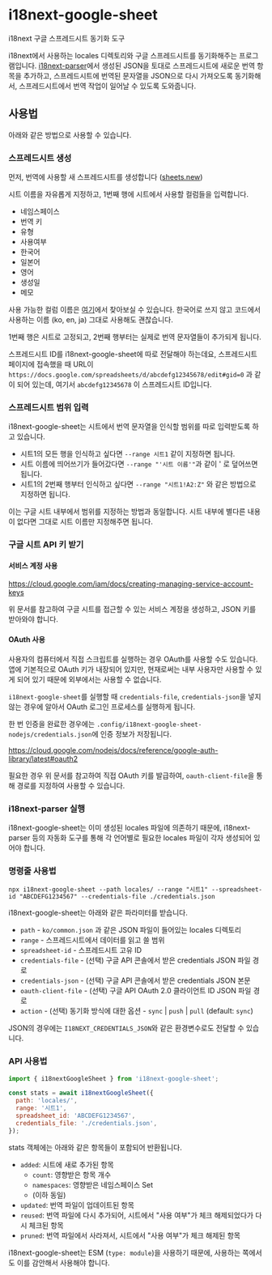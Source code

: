 # i18next-google-sheet
i18next 구글 스프레드시트 동기화 도구

i18next에서 사용하는 locales 디렉토리와 구글 스프레드시트를 동기화해주는 프로그램입니다.
[i18next-parser](https://github.com/i18next/i18next-parser)에서 생성된 JSON을 토대로
스프레드시트에 새로운 번역 항목을 추가하고, 스프레드시트에 번역된 문자열을 JSON으로 다시 가져오도록
동기화해서, 스프레드시트에서 번역 작업이 일어날 수 있도록 도와줍니다.

## 사용법
아래와 같은 방법으로 사용할 수 있습니다.

### 스프레드시트 생성
먼저, 번역에 사용할 새 스프레드시트를 생성합니다 ([sheets.new](https://sheets.new))

시트 이름을 자유롭게 지정하고, 1번째 행에 시트에서 사용할 컬럼들을 입력합니다.
- 네임스페이스
- 번역 키
- 유형
- 사용여부
- 한국어
- 일본어
- 영어
- 생성일
- 메모

사용 가능한 컬럼 이름은 [여기](./src/mapping.ts)에서 찾아보실 수 있습니다. 한국어로 쓰지 않고
코드에서 사용하는 이름 (ko, en, ja) 그대로 사용해도 괜찮습니다.

1번째 행은 시트로 고정되고, 2번째 행부터는 실제로 번역 문자열들이 추가되게 됩니다.

스프레드시트 ID를 i18next-google-sheet에 따로 전달해야 하는데요, 스프레드시트 페이지에 접속했을
때 URL이
`https://docs.google.com/spreadsheets/d/abcdefg12345678/edit#gid=0` 과 같이 되어 있는데,
여기서 `abcdefg12345678` 이 스프레드시트 ID입니다.

### 스프레드시트 범위 입력
i18next-google-sheet는 시트에서 번역 문자열을 인식할 범위를 따로 입력받도록 하고 있습니다.

- 시트1의 모든 행을 인식하고 싶다면 `--range 시트1` 같이 지정하면 됩니다.
- 시트 이름에 띄어쓰기가 들어갔다면 `--range "'시트 이름'"`과 같이 ' 로 덮어쓰면 됩니다.
- 시트1의 2번째 행부터 인식하고 싶다면 `--range "시트1!A2:Z"` 와 같은 방법으로 지정하면 됩니다.

이는 구글 시트 내부에서 범위를 지정하는 방법과 동일합니다. 시트 내부에 별다른 내용이 없다면 그대로
시트 이름만 지정해주면 됩니다.

### 구글 시트 API 키 받기

#### 서비스 계정 사용
https://cloud.google.com/iam/docs/creating-managing-service-account-keys

위 문서를 참고하여 구글 시트를 접근할 수 있는 서비스 계정을 생성하고, JSON 키를 받아와야 합니다.

#### OAuth 사용
사용자의 컴퓨터에서 직접 스크립트를 실행하는 경우 OAuth를 사용할 수도 있습니다. 앱에 기본적으로
OAuth 키가 내장되어 있지만, 현재로써는 내부 사용자만 사용할 수 있게 되어 있기 때문에 외부에서는
사용할 수 없습니다.

`i18next-google-sheet`를 실행할 때 `credentials-file`, `credentials-json`을 넣지 않는
경우에 알아서 OAuth 로그인 프로세스를 실행하게 됩니다.

한 번 인증을 완료한 경우에는 `.config/i18next-google-sheet-nodejs/credentials.json`에
인증 정보가 저장됩니다.

https://cloud.google.com/nodejs/docs/reference/google-auth-library/latest#oauth2

필요한 경우 위 문서를 참고하여 직접 OAuth 키를 발급하여, `oauth-client-file`을 통해
경로를 지정하여 사용할 수 있습니다.

### i18next-parser 실행
i18next-google-sheet는 이미 생성된 locales 파일에 의존하기 때문에, i18next-parser 등의
자동화 도구를 통해 각 언어별로 필요한 locales 파일이 각자 생성되어 있어야 합니다.

### 명령줄 사용법

```
npx i18next-google-sheet --path locales/ --range "시트1" --spreadsheet-id "ABCDEFG1234567" --credentials-file ./credentials.json
```

i18next-google-sheet는 아래와 같은 파라미터를 받습니다.

- `path` - `ko/common.json` 과 같은 JSON 파일이 들어있는 locales 디렉토리
- `range` - 스프레드시트에서 데이터를 읽고 쓸 범위
- `spreadsheet-id` - 스프레드시트 고유 ID
- `credentials-file` - (선택) 구글 API 콘솔에서 받은 credentials JSON 파일 경로
- `credentials-json` - (선택) 구글 API 콘솔에서 받은 credentials JSON 본문
- `oauth-client-file` - (선택) 구글 API OAuth 2.0 클라이언트 ID JSON 파일 경로
- `action` - (선택) 동기화 방식에 대한 옵션 - `sync` | `push` | `pull` (default: `sync`)

JSON의 경우에는 `I18NEXT_CREDENTIALS_JSON`와 같은 환경변수로도 전달할 수 있습니다.

### API 사용법

```js
import { i18nextGoogleSheet } from 'i18next-google-sheet';

const stats = await i18nextGoogleSheet({
  path: 'locales/',
  range: '시트1',
  spreadsheet_id: 'ABCDEFG1234567',
  credentials_file: './credentials.json',
});
```

stats 객체에는 아래와 같은 항목들이 포함되어 반환됩니다.

- `added`: 시트에 새로 추가된 항목
  - `count`: 영향받은 항목 개수
  - `namespaces`: 영향받은 네임스페이스 Set
  - (이하 동일)
- `updated`: 번역 파일이 업데이트된 항목
- `reused`: 번역 파일에 다시 추가되어, 시트에서 "사용 여부"가 체크 해제되었다가 다시 체크된 항목
- `pruned`: 번역 파일에서 사라져서, 시트에서 "사용 여부"가 체크 해제된 항목

i18next-google-sheet는 ESM (`type: module`)을 사용하기 때문에, 사용하는 쪽에서도 이를
감안해서 사용해야 합니다. 
